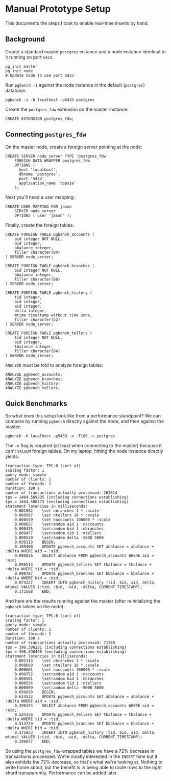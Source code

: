 # Manual Prototype Setup

This documents the steps I took to enable real-time inserts by hand.

## Background

Create a standard master `postgres` instance and a node instance identical to it running on port `5433`.

    pg_init master
    pg_init node
    # Update node to use port 5433

Run `pgbench -i` against the node instance in the default (`postgres`) database.

    pgbench -i -h localhost -p5433 postgres

Create the `postgres_fdw` extension on the master instance:

    CREATE EXTENSION postgres_fdw;

## Connecting `postgres_fdw`

On the master node, create a foreign server pointing at the node:

    CREATE SERVER node_server TYPE 'postgres_fdw'
        FOREIGN DATA WRAPPER postgres_fdw
        OPTIONS (
          host 'localhost',
          dbname 'postgres',
          port '5433',
          application_name 'topsie'
        );

Next you'll need a user mapping:

    CREATE USER MAPPING FOR jason
        SERVER node_server
        OPTIONS ( user 'jason' );

Finally, create the foreign tables:

    CREATE FOREIGN TABLE pgbench_accounts (
        aid integer NOT NULL,
        bid integer,
        abalance integer,
        filler character(84)
    ) SERVER node_server;

    CREATE FOREIGN TABLE pgbench_branches (
        bid integer NOT NULL,
        bbalance integer,
        filler character(88)
    ) SERVER node_server;

    CREATE FOREIGN TABLE pgbench_history (
        tid integer,
        bid integer,
        aid integer,
        delta integer,
        mtime timestamp without time zone,
        filler character(22)
    ) SERVER node_server;

    CREATE FOREIGN TABLE pgbench_tellers (
        tid integer NOT NULL,
        bid integer,
        tbalance integer,
        filler character(84)
    ) SERVER node_server;

`ANALYZE` must be told to analyze foreign tables:

    ANALYZE pgbench_accounts;
    ANALYZE pgbench_branches;
    ANALYZE pgbench_history;
    ANALYZE pgbench_tellers;

## Quick Benchmarks

So what does this setup look like from a performance standpoint? We can compare by running `pgbench` directly against the node, and then against the master:

    pgbench -h localhost -p5433 -n -T180 -r postgres

The `-n` flag is required (at least when connecting to the master) because it can't `VACUUM` foreign tables. On my laptop, hitting the node instance directly yields:

    transaction type: TPC-B (sort of)
    scaling factor: 1
    query mode: simple
    number of clients: 1
    number of threads: 1
    duration: 180 s
    number of transactions actually processed: 263614
    tps = 1464.569235 (including connections establishing)
    tps = 1464.586273 (excluding connections establishing)
    statement latencies in milliseconds:
        0.001882    \set nbranches 1 * :scale
        0.000587    \set ntellers 10 * :scale
        0.000559    \set naccounts 100000 * :scale
        0.000657    \setrandom aid 1 :naccounts
        0.000435    \setrandom bid 1 :nbranches
        0.000477    \setrandom tid 1 :ntellers
        0.000529    \setrandom delta -5000 5000
        0.036113    BEGIN;
        0.109400    UPDATE pgbench_accounts SET abalance = abalance + :delta WHERE aid = :aid;
        0.090026    SELECT abalance FROM pgbench_accounts WHERE aid = :aid;
        0.096513    UPDATE pgbench_tellers SET tbalance = tbalance + :delta WHERE tid = :tid;
        0.090787    UPDATE pgbench_branches SET bbalance = bbalance + :delta WHERE bid = :bid;
        0.075227    INSERT INTO pgbench_history (tid, bid, aid, delta, mtime) VALUES (:tid, :bid, :aid, :delta, CURRENT_TIMESTAMP);
        0.173568    END;

And here are the results running against the master (after reinitializing the `pgbench` tables on the node):

    transaction type: TPC-B (sort of)
    scaling factor: 1
    query mode: simple
    number of clients: 1
    number of threads: 1
    duration: 180 s
    number of transactions actually processed: 71348
    tps = 396.386221 (including connections establishing)
    tps = 396.390498 (excluding connections establishing)
    statement latencies in milliseconds:
        0.002113    \set nbranches 1 * :scale
        0.000660    \set ntellers 10 * :scale
        0.000601    \set naccounts 100000 * :scale
        0.000752    \setrandom aid 1 :naccounts
        0.000501    \setrandom bid 1 :nbranches
        0.000554    \setrandom tid 1 :ntellers
        0.000569    \setrandom delta -5000 5000
        0.038898    BEGIN;
        0.614532    UPDATE pgbench_accounts SET abalance = abalance + :delta WHERE aid = :aid;
        0.296174    SELECT abalance FROM pgbench_accounts WHERE aid = :aid;
        0.524356    UPDATE pgbench_tellers SET tbalance = tbalance + :delta WHERE tid = :tid;
        0.513729    UPDATE pgbench_branches SET bbalance = bbalance + :delta WHERE bid = :bid;
        0.275833    INSERT INTO pgbench_history (tid, bid, aid, delta, mtime) VALUES (:tid, :bid, :aid, :delta, CURRENT_TIMESTAMP);
        0.246877    END;

So using the `postgres_fdw`-wrapped tables we have a 72% decrease in transactions processed. We're mostly interested in the `INSERT` time but it also exhibits the 72% decrease, so that's what we're looking at. Nothing to write home about, but the benefit is in being able to route rows to the right shard transparently. Performance can be added later.
